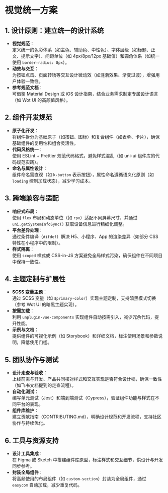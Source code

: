 # 视觉统一方案

## **1. 设计原则：建立统一的设计系统**

- **视觉规范**：  
  定义统一的色彩体系（如主色、辅助色、中性色）、字体层级（如标题、正文、提示文字）、间距单位（如 4px/8px/12px 基础值）和圆角体系（如统一使用 `border-radius: 8px`）。  
- **动效与交互**：  
  为按钮点击、页面转场等交互设计微动效（如涟漪效果、渐变过渡），增强用户体验一致性。  
- **参考规范文档**：  
  可借鉴 Material Design 或 iOS 设计指南，结合业务需求制定专属设计语言（如 Wot UI 的高颜值风格）。

## **2. 组件开发规范**

- **原子化开发**：  
  将组件拆分为基础原子（如按钮、图标）和复合组件（如表单、卡片），确保基础组件的复用性和组合灵活性。  
- **代码风格统一**：  
  使用 ESLint + Prettier 规范代码格式，避免样式混乱（如 uni-ui 组件库的代码规范实践）。  
- **命名与属性设计**：  
  组件命名需直观（如 `k-button` 表示按钮），属性命名遵循语义化原则（如 `loading` 控制加载状态），减少学习成本。

## **3. 跨端兼容与适配**

- **响应式布局**：  
  使用 `flex` 布局和动态单位（如 `rpx`）适配不同屏幕尺寸，并通过 `uni.getSystemInfoSync()` 获取设备信息进行精细化调整。  
- **平台差异处理**：  
  通过条件编译（`#ifdef`）解决 H5、小程序、App 的渲染差异（如部分 CSS 特性在小程序中的限制）。  
- **样式隔离**：  
  使用 `scoped` 样式或 CSS-in-JS 方案避免全局样式污染，确保组件在不同项目中保持一致性。

## **4. 主题定制与扩展性**

- **SCSS 变量主题**：  
  通过 SCSS 变量（如 `$primary-color`）实现主题定制，支持暗黑模式切换（参考 Wot UI 的暗黑主题实现）。  
- **按需加载**：  
  利用 `unplugin-vue-components` 实现组件自动按需引入，减少冗余代码，提升性能。  
- **示例与文档**：  
  提供组件的可视化示例（如 Storybook）和详细文档，标注使用场景和参数说明，降低使用门槛。

## **5. 团队协作与测试**

- **设计走查与验收**：  
  上线前需与开发、产品共同核对样式和交互实现是否符合设计稿，确保一致性（如飞书文档提到的走查流程）。  
- **自动化测试**：  
  编写单元测试（Jest）和端到端测试（Cypress），验证组件功能与样式在不同平台的表现。  
- **组件库维护**：  
  建立贡献指南（CONTRIBUTING.md），明确设计规范和开发流程，支持社区协作与持续优化。

## **6. 工具与资源支持**

- **设计工具集成**：  
  在 Figma 或 Sketch 中搭建组件库原型，标注样式和交互细节，供设计与开发同步参考。  
- **封装全局组件**：  
  将高频使用的布局组件（如 `custom-section`）封装为全局组件，通过 `easycom` 自动加载，减少重复代码。
